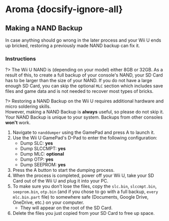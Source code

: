 # Aroma {docsify-ignore-all}

## Making a NAND Backup

In case anything should go wrong in the later process and your Wii U ends up bricked, restoring a previously made NAND backup can fix it.

### Instructions

?> The Wii U NAND is (depending on your model) either 8GB or 32GB. As a result of this, to create a full backup of your console's NAND, your SD Card has to be larger than the size of your NAND. If you do not have a large enough SD Card, you can skip the optional `MLC` section which includes save files and game data and is not needed to recover most types of bricks.

?> Restoring a NAND Backup on the Wii U requires additional hardware and micro soldering skills. <br>However, making a NAND Backup is **always** useful, so please do not skip it. <br>Your NAND Backup is unique to your system. Backups from other consoles **won't** work.

1. Navigate to `nanddumper` using the GamePad and press A to launch it.
2. Use the Wii U GamePad's D-Pad to enter the following configuration:
   - Dump SLC: **yes**
   - Dump SLCCMPT: **yes**
   - Dump MLC: **optional**
   - Dump OTP: **yes**
   - Dump SEEPROM: **yes**
3. Press the A button to start the dumping process.
4. When the process is completed, power off your Wii U, take your SD Card out of the Wii U and plug it into your PC.
5. To make sure you don't lose the files, copy the `slc.bin`, `slccmpt.bin`, `seeprom.bin`, `otp.bin` (and if you chose to go with a full backup, `every mlc.bin.part` file) to somewhere safe (Documents, Google Drive, OneDrive, etc.) on your computer.
   - They will appear on the root of the SD Card.
6. Delete the files you just copied from your SD Card to free up space.
